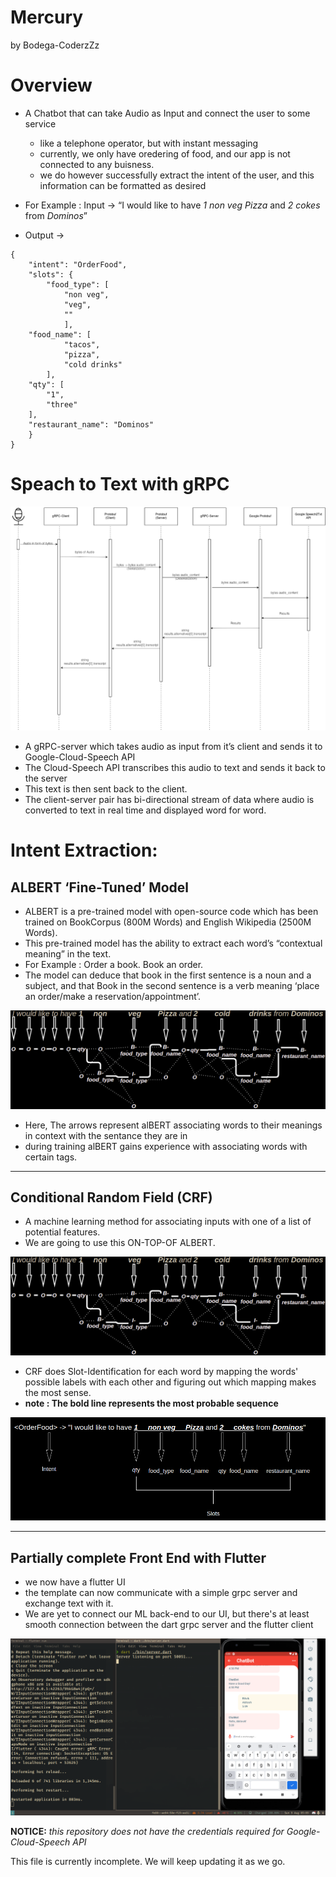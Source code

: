 # Mercury
by Bodega-CoderzZz

# Overview
- A Chatbot that can take Audio as Input and connect the user to some service
	* like a telephone operator, but with instant messaging
	* currently, we only have oredering of food, and our app is not connected to any buisness.
	* we do however successfully extract the intent of the user, and this information can be formatted as desired

- For Example : Input -> “I would like to have *1 non veg Pizza* and *2 cokes* from *Dominos*”
- Output ->
```
{
	"intent": "OrderFood",
	"slots": {
		"food_type": [
			"non veg",
			"veg",
			""
			],
	"food_name": [
			"tacos",
			"pizza",
			"cold drinks"
		],
	"qty": [
		"1",
		"three"
	],
	"restaurant_name": "Dominos"
	}
}
```


# Speach to Text with gRPC

![alt text](images/gRPCSpeech2Txt.png "alBERT")

- A gRPC-server which takes audio as input from it’s client and sends it to Google-Cloud-Speech API
- The Cloud-Speech API transcribes this audio to text and sends it back to the server
- This text is then sent back to the client.
- The client-server pair has bi-directional stream of data where audio is converted to text in real time and displayed word for word.


# Intent Extraction:
## ALBERT ‘Fine-Tuned’ Model

- ALBERT is a pre-trained model with open-source code which has been trained on BookCorpus (800M Words) and English Wikipedia (2500M Words).
- This pre-trained model has the ability to extract each word’s “contextual meaning” in the text.
- For Example : Order a book.
	Book an order.
- The model can deduce that book in the first sentence is a noun and a subject, and that Book in the second sentence is a verb meaning ‘place an order/make a reservation/appointment’.

![alt text](images/crf-after-albert.png "alBERT")

- Here, The arrows represent alBERT associating words to their meanings in context with the sentance they are in
- during training alBERT gains experience with associating words with certain tags.
---
## Conditional Random Field (CRF)
- A machine learning method for associating inputs with one of a list of potential features.
- We are going to use this ON-TOP-OF ALBERT.

![alt text](images/crf-after-albert.png "CRF")

- CRF does Slot-Identification for each word by mapping the words' possible labels with each other and figuring out which mapping makes the most sense.
- **note : The bold line represents the most probable sequence**

![alt text](images/after-crf.png "Final Result")

---

## Partially complete Front End with Flutter
- we now have a flutter UI
- the template can now communicate with a simple grpc server and exchange text with it.
- We are yet to connect our ML back-end to our UI, but there's at least smooth connection between the dart grpc server and the flutter client

![alt text](images/ui-working.png "Working UI connects to Back End")

**NOTICE:** *this repository does not have the credentials required for Google-Cloud-Speech API*

This file is currently incomplete. We will keep updating it as we go.
